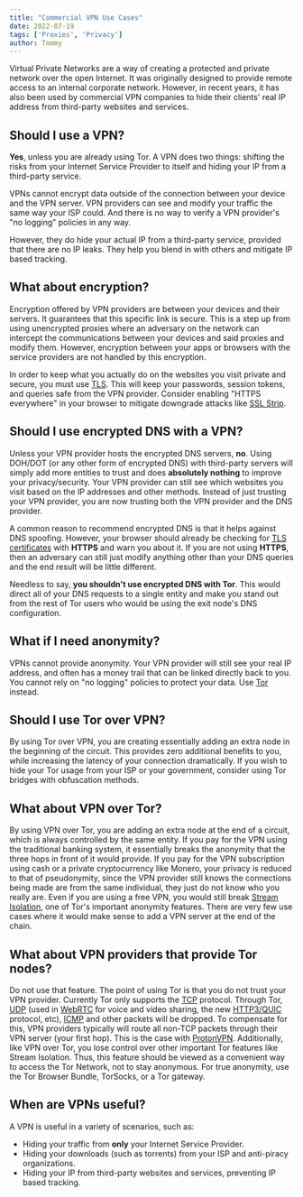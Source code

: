 ```yaml
---
title: "Commercial VPN Use Cases"
date: 2022-07-19
tags: ['Proxies', 'Privacy']
author: Tommy
---
```


Virtual Private Networks are a way of creating a protected and private network over the open Internet. It was originally designed to provide remote access to an internal corporate network. However, in recent years, it has also been used by commercial VPN companies to hide their clients' real IP address from third-party websites and services.

## Should I use a VPN?

**Yes**, unless you are already using Tor. A VPN does two things: shifting the risks from your Internet Service Provider to itself and hiding your IP from a third-party service.

VPNs cannot encrypt data outside of the connection between your device and the VPN server. VPN providers can see and modify your traffic the same way your ISP could. And there is no way to verify a VPN provider's "no logging" policies in any way.

However, they do hide your actual IP from a third-party service, provided that there are no IP leaks. They help you blend in with others and mitigate IP based tracking.

## What about encryption?

Encryption offered by VPN providers are between your devices and their servers. It guarantees that this specific link is secure. This is a step up from using unencrypted proxies where an adversary on the network can intercept the communications between your devices and said proxies and modify them. However, encryption between your apps or browsers with the service providers are not handled by this encryption.

In order to keep what you actually do on the websites you visit private and secure, you must use [TLS](https://en.wikipedia.org/wiki/Transport_Layer_Security). This will keep your passwords, session tokens, and queries safe from the VPN provider. Consider enabling "HTTPS everywhere" in your browser to mitigate downgrade attacks like [SSL Strip](https://www.blackhat.com/presentations/bh-dc-09/Marlinspike/BlackHat-DC-09-Marlinspike-Defeating-SSL.pdf).

## Should I use encrypted DNS with a VPN?

Unless your VPN provider hosts the encrypted DNS servers, **no**. Using DOH/DOT (or any other form of encrypted DNS) with third-party servers will simply add more entities to trust and does **absolutely nothing** to improve your privacy/security. Your VPN provider can still see which websites you visit based on the IP addresses and other methods. Instead of just trusting your VPN provider, you are now trusting both the VPN provider and the DNS provider.

A common reason to recommend encrypted DNS is that it helps against DNS spoofing. However, your browser should already be checking for [TLS certificates](https://en.wikipedia.org/wiki/Transport_Layer_Security#Digital_certificates) with **HTTPS** and warn you about it. If you are not using **HTTPS**, then an adversary can still just modify anything other than your DNS queries and the end result will be little different.

Needless to say, **you shouldn't use encrypted DNS with Tor**. This would direct all of your DNS requests to a single entity and make you stand out from the rest of Tor users who would be using the exit node's DNS configuration.

## What if I need anonymity?

VPNs cannot provide anonymity. Your VPN provider will still see your real IP address, and often has a money trail that can be linked directly back to you. You cannot rely on "no logging" policies to protect your data. Use [Tor](https://www.torproject.org/) instead.

## Should I use Tor over VPN?

By using Tor over VPN, you are creating essentially adding an extra node in the beginning of the circuit. This provides zero additional benefits to you, while increasing the latency of your connection dramatically. If you wish to hide your Tor usage from your ISP or your government, consider using Tor bridges with obfuscation methods.

## What about VPN over Tor?

By using VPN over Tor, you are adding an extra node at the end of a circuit, which is always controlled by the same entity. If you pay for the VPN using the traditional banking system, it essentially breaks the anonymity that the three hops in front of it would provide. If you pay for the VPN subscription using cash or a private cryptocurrency like Monero, your privacy is reduced to that of pseudonymity, since the VPN provider still knows the connections being made are from the same individual, they just do not know who you really are. Even if you are using a free VPN, you would still break [Stream Isolation](https://www.whonix.org/wiki/Stream_Isolation), one of Tor's important anonymity features. There are very few use cases where it would make sense to add a VPN server at the end of the chain.

## What about VPN providers that provide Tor nodes?

Do not use that feature. The point of using Tor is that you do not trust your VPN provider. Currently Tor only supports the [TCP](https://en.wikipedia.org/wiki/Transmission_Control_Protocol) protocol. Through Tor, [UDP](https://en.wikipedia.org/wiki/User_Datagram_Protocol) (used in [WebRTC](https://en.wikipedia.org/wiki/WebRTC) for voice and video sharing, the new [HTTP3/QUIC](https://en.wikipedia.org/wiki/HTTP/3) protocol, etc), [ICMP](https://en.wikipedia.org/wiki/Internet_Control_Message_Protocol) and other packets will be dropped. To compensate for this, VPN providers typically will route all non-TCP packets through their VPN server (your first hop). This is the case with [ProtonVPN](https://protonvpn.com/support/tor-vpn/). Additionally, like VPN over Tor, you lose control over other important Tor features like Stream Isolation.
Thus, this feature should be viewed as a convenient way to access the Tor Network, not to stay anonymous. For true anonymity, use the Tor Browser Bundle, TorSocks, or a Tor gateway.

## When are VPNs useful?

A VPN is useful in a variety of scenarios, such as:

- Hiding your traffic from **only** your Internet Service Provider.
- Hiding your downloads (such as torrents) from your ISP and anti-piracy organizations.
- Hiding your IP from third-party websites and services, preventing IP based tracking.
